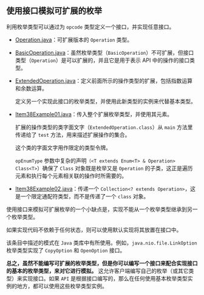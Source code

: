 ## 使用接口模拟可扩展的枚举

利用枚举类型可以通过为 `opcode` 类型定义一个接口，并实现任意接口。

- [Operation.java](EnumsAnnotations/src/main/java/com/jueee/item38/Operation.java)：可扩展版本的 `Operation` 类型。

- [BasicOperation.java](EnumsAnnotations/src/main/java/com/jueee/item38/BasicOperation.java)：虽然枚举类型（`BasicOperation`）不可扩展，但接口类型（`Operation`）是可以扩展的，并且它是用于表示 API 中的操作的接口类型。 

- [ExtendedOperation.java](EnumsAnnotations/src/main/java/com/jueee/item38/ExtendedOperation.java)：定义前面所示的操作类型的扩展，包括指数运算和余数运算。 

  定义另一个实现此接口的枚举类型，并使用此新类型的实例来代替基本类型。 

- [Item38Example01.java](EnumsAnnotations/src/main/java/com/jueee/item38/Item38Example01.java)：传入整个扩展枚举类型，并使用其元素。 

  扩展的操作类型的类字面文字（`ExtendedOperation.class`）从 `main` 方法里传递给了 `test` 方法，用来描述扩展操作的集合。

  这个类的字面文字用作限定的类型令牌。

  `opEnumType` 参数中复杂的声明`（<T extends Enum<T> & Operation> Class<T>`）确保了 `Class` 对象既是枚举又是 `Operation` 的子类，这正是遍历元素和执行每个元素相关联的操作时所需要的。

-	[Item38Example02.java](EnumsAnnotations/src/main/java/com/jueee/item38/Item38Example02.java)：传递一个 `Collection<? extends Operation>`，这是一个限定通配符类型，而不是传递了一个 `class` 对象。

使用接口来模拟可扩展枚举的一个小缺点是，实现不能从一个枚举类型继承到另一个枚举类型。

如果实现代码不依赖于任何状态，则可以使用默认实现将其放置在接口中。

该条目中描述的模式在 `Java` 类库中有所使用。例如，`java.nio.file.LinkOption` 枚举类型实现了 `CopyOption` 和 `OpenOption` 接口。

**总之，虽然不能编写可扩展的枚举类型，但是你可以编写一个接口来配合实现接口的基本的枚举类型，来对它进行模拟。** 这允许客户端编写自己的枚举（或其它类型）来实现接口。如果 `API` 是根据接口编写的，那么在任何使用基本枚举类型实例的地方，都可以使用这些枚举类型实例。

